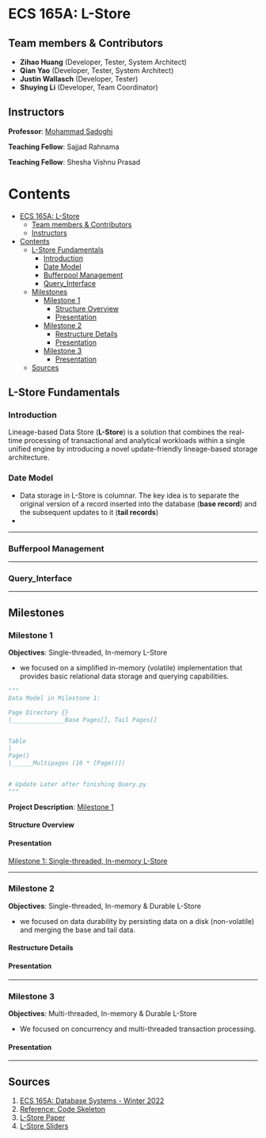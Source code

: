 # ECS 165A: L-Store

## Team members & Contributors
- **Zihao Huang** (Developer, Tester, System Architect)
- **Qian Yao** (Developer, Tester, System Architect)
- **Justin Wallasch** (Developer, Tester)
- **Shuying Li** (Developer, Team Coordinator)

## Instructors
**Professor**: [Mohammad Sadoghi](https://expolab.org/)

**Teaching Fellow**: Sajjad Rahnama

**Teaching Fellow**: Shesha Vishnu Prasad

# Contents 
- [ECS 165A: L-Store](#ecs-165a-l-store)
  - [Team members & Contributors](#team-members--contributors)
  - [Instructors](#instructors)
- [Contents](#contents)
  - [L-Store Fundamentals](#l-store-fundamentals)
    - [Introduction](#introduction)
    - [Date Model](#date-model)
    - [Bufferpool Management](#bufferpool-management)
    - [Query_Interface](#query_interface)
  - [Milestones](#milestones)
    - [Milestone 1](#milestone-1)
      - [Structure Overview](#structure-overview)
      - [Presentation](#presentation)
    - [Milestone 2](#milestone-2)
      - [Restructure Details](#restructure-details)
      - [Presentation](#presentation-1)
    - [Milestone 3](#milestone-3)
      - [Presentation](#presentation-2)
  - [Sources](#sources)

## L-Store Fundamentals
### Introduction
Lineage-based Data Store (**L-Store**) is a solution that combines the real-time processing of transactional and analytical workloads within a single unified engine by introducing a novel update-friendly lineage-based storage architecture.

### Date Model
* Data storage in L-Store is columnar. The key idea is to separate the original version of a record inserted into the database (**base record**) and the subsequent updates to it (**tail records**)
* 

---
### Bufferpool Management

---
### Query_Interface

---
## Milestones
### Milestone 1
**Objectives**: Single-threaded, In-memory L-Store
* we focused on a simplified in-memory (volatile) implementation that provides basic relational data storage and querying capabilities.

```python
"""
Data Model in Milestone 1:

Page Directory {}
|_______________Base Pages[], Tail Pages[]


Table
|
Page()
|______Multipages (16 * [Page()])


# Update Later after finishing Query.py
"""
```

**Project Description**: [Milestone 1](https://expolab.org/ecs165a-winter2022/milestones/Milestone1.pdf)

#### Structure Overview


#### Presentation
[Milestone 1: Single-threaded, In-memory L-Store](https://docs.google.com/presentation/d/1xfVZv24Y0t1clj_643fu7V2vQSKsAg_whh3AqZNLI50/edit?usp=sharing)

---
### Milestone 2
**Objectives**: Single-threaded, In-memory & Durable L-Store
* we focused on data durability by persisting data on a disk (non-volatile) and merging the base and tail data.

#### Restructure Details

#### Presentation

---
### Milestone 3
**Objectives**: Multi-threaded, In-memory & Durable L-Store
* We focused on concurrency and multi-threaded transaction processing.

#### Presentation

---
## Sources
1. [ECS 165A: Database Systems - Winter 2022](https://expolab.org/ecs165a-winter2022.html)
2. [Reference: Code Skeleton](https://github.com/msadoghi/165a-winter-2022)
3. [L-Store Paper](https://www.researchgate.net/publication/324150481_L-Store_A_Real-time_OLTP_and_OLAP_System)
4. [L-Store Sliders](https://expolab.org/papers/l-store-slides.pdf)